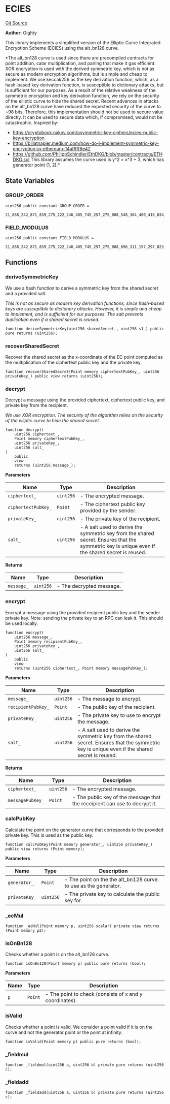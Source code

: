 # ECIES
[Git Source](https://github.com/Legion-Team/legion-protocol-contracts/blob/8b23239dfc702a4510efb5dd06fb67719eb5eab0/src/lib/ECIES.sol)

**Author:**
Oighty

This library implements a simplified version of the Elliptic Curve Integrated Encryption Scheme (ECIES)
using the alt_bn128 curve.

*The alt_bn128 curve is used since there are precompiled contracts for point addition, calar multiplication,
and pairing that make it gas efficient.
XOR encryption is used with the derived symmetric key, which is not as secure as modern encryption
algorithms, but is simple and cheap to implement.
We use keccak256 as the key derivation function, which, as a hash-based key derivation function, is
susceptible to dictionary attacks, but is sufficient for our purposes.
As a result of the relative weakness of the symmetric encryption and key derivation function, we rely on the
security of the elliptic curve to hide the shared secret.
Recent advances in attacks on the alt_bn128 curve have reduced the expected security of the curve to ~98
bits.
Therefore, this implementation should not be used to secure value directly. It can be used to secure data
which, if compromised, would not be catastrophic.
Inspired by:
- https://cryptobook.nakov.com/asymmetric-key-ciphers/ecies-public-key-encryption
- https://billatnapier.medium.com/how-do-i-implement-symmetric-key-encryption-in-ethereum-14afffff6e42
- https://github.com/PhilippSchindler/EthDKG/blob/master/contracts/ETHDKG.sol
This library assumes the curve used is y^2 = x^3 + 3, which has generator point (1, 2).*


## State Variables
### GROUP_ORDER

```solidity
uint256 public constant GROUP_ORDER =
    21_888_242_871_839_275_222_246_405_745_257_275_088_548_364_400_416_034_343_698_204_186_575_808_495_617;
```


### FIELD_MODULUS

```solidity
uint256 public constant FIELD_MODULUS =
    21_888_242_871_839_275_222_246_405_745_257_275_088_696_311_157_297_823_662_689_037_894_645_226_208_583;
```


## Functions
### deriveSymmetricKey

We use a hash function to derive a symmetric key from the shared secret and a provided salt.

*This is not as secure as modern key derivation functions, since hash-based keys are susceptible to
dictionary attacks.
However, it is simple and cheap to implement, and is sufficient for our purposes.
The salt prevents duplication even if a shared secret is reused.*


```solidity
function deriveSymmetricKey(uint256 sharedSecret_, uint256 s1_) public pure returns (uint256);
```

### recoverSharedSecret

Recover the shared secret as the x-coordinate of the EC point computed as the multiplication of the
ciphertext public key and the private key.


```solidity
function recoverSharedSecret(Point memory ciphertextPubKey_, uint256 privateKey_) public view returns (uint256);
```

### decrypt

Decrypt a message using the provided ciphertext, ciphertext public key, and private key from the
recipient.

*We use XOR encryption. The security of the algorithm relies on the security of the elliptic curve to
hide the shared secret.*


```solidity
function decrypt(
    uint256 ciphertext_,
    Point memory ciphertextPubKey_,
    uint256 privateKey_,
    uint256 salt_
)
    public
    view
    returns (uint256 message_);
```
**Parameters**

|Name|Type|Description|
|----|----|-----------|
|`ciphertext_`|`uint256`|- The encrypted message.|
|`ciphertextPubKey_`|`Point`|- The ciphertext public key provided by the sender.|
|`privateKey_`|`uint256`|- The private key of the recipient.|
|`salt_`|`uint256`|- A salt used to derive the symmetric key from the shared secret. Ensures that the symmetric key is unique even if the shared secret is reused.|

**Returns**

|Name|Type|Description|
|----|----|-----------|
|`message_`|`uint256`|- The decrypted message.|


### encrypt

Encrypt a message using the provided recipient public key and the sender private key. Note: sending the
private key to an RPC can leak it. This should be used locally.


```solidity
function encrypt(
    uint256 message_,
    Point memory recipientPubKey_,
    uint256 privateKey_,
    uint256 salt_
)
    public
    view
    returns (uint256 ciphertext_, Point memory messagePubKey_);
```
**Parameters**

|Name|Type|Description|
|----|----|-----------|
|`message_`|`uint256`|- The message to encrypt.|
|`recipientPubKey_`|`Point`|- The public key of the recipient.|
|`privateKey_`|`uint256`|- The private key to use to encrypt the message.|
|`salt_`|`uint256`|- A salt used to derive the symmetric key from the shared secret. Ensures that the symmetric key is unique even if the shared secret is reused.|

**Returns**

|Name|Type|Description|
|----|----|-----------|
|`ciphertext_`|`uint256`|- The encrypted message.|
|`messagePubKey_`|`Point`|- The public key of the message that the receipient can use to decrypt it.|


### calcPubKey

Calculate the point on the generator curve that corresponds to the provided private key. This is used as
the public key.


```solidity
function calcPubKey(Point memory generator_, uint256 privateKey_) public view returns (Point memory);
```
**Parameters**

|Name|Type|Description|
|----|----|-----------|
|`generator_`|`Point`|- The point on the the alt_bn128 curve. to use as the generator.|
|`privateKey_`|`uint256`|- The private key to calculate the public key for.|


### _ecMul


```solidity
function _ecMul(Point memory p, uint256 scalar) private view returns (Point memory p2);
```

### isOnBn128

Checks whether a point is on the alt_bn128 curve.


```solidity
function isOnBn128(Point memory p) public pure returns (bool);
```
**Parameters**

|Name|Type|Description|
|----|----|-----------|
|`p`|`Point`|- The point to check (consists of x and y coordinates).|


### isValid

Checks whether a point is valid. We consider a point valid if it is on the curve and not the generator
point or the point at infinity.


```solidity
function isValid(Point memory p) public pure returns (bool);
```

### _fieldmul


```solidity
function _fieldmul(uint256 a, uint256 b) private pure returns (uint256 c);
```

### _fieldadd


```solidity
function _fieldadd(uint256 a, uint256 b) private pure returns (uint256 c);
```

